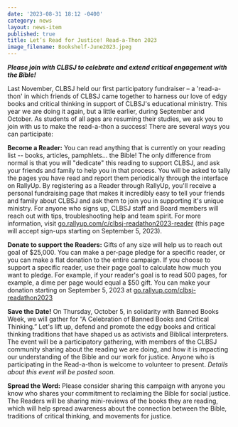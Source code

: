 ```yaml
---
date: '2023-08-31 18:12 -0400'
category: news
layout: news-item
published: true
title: Let’s Read for Justice! Read-a-Thon 2023
image_filename: Bookshelf-June2023.jpeg
---
```

_**Please join with CLBSJ to celebrate and extend critical engagement with the Bible!**_

Last November, CLBSJ held our first participatory fundraiser – a 'read-a-thon' in which friends of CLBSJ came together to harness our love of edgy books and critical thinking in support of CLBSJ's educational ministry. This year we are doing it again, but a little earlier, during September and October. As students of all ages are resuming their studies, we ask you to join with us to make the read-a-thon a success! There are several ways you can participate:

**Become a Reader:** You can read anything that is currently on your reading list -- books, articles, pamphlets... the Bible! The only difference from normal is that you will "dedicate" this reading to support CLBSJ, and ask your friends and family to help you in that process. You will be asked to tally the pages you have read and report them periodically through the interface on RallyUp. By registering as a Reader through RallyUp, you'll receive a personal fundraising page that makes it incredibly easy to tell your friends and family about CLBSJ and ask them to join you in supporting it's unique ministry. For anyone who signs up, CLBSJ staff and Board members will reach out with tips, troubleshooting help and team spirit. For more information, visit [go.rallyup.com/c/clbsj-readathon2023-reader](https://go.rallyup.com/c/clbsj-readathon2023-reader) (this page will accept sign-ups starting on September 5, 2023).

**Donate to support the Readers:** Gifts of any size will help us to reach out goal of $25,000. You can make a per-page pledge for a specific reader, or you can make a flat donation to the entire campaign. If you choose to support a specific reader, use their page goal to calculate how much you want to pledge. For example, if your reader's goal is to read 500 pages, for example, a dime per page would equal a $50 gift. You can make your donation starting on September 5, 2023 at [go.rallyup.com/clbsj-readathon2023](https://go.rallyup.com/clbsj-readathon2023/Campaign/Details)

**Save the Date!** On Thursday, October 5, in solidarity with Banned Books Week, we will gather for “A Celebration of Banned Books and Critical Thinking.” Let's lift up, defend and promote the edgy books and critical thinking traditions that have shaped us as activists and Biblical interpreters. The event will be a participatory gathering, with members of the CLBSJ community sharing about the reading we are doing, and how it is impacting our understanding of the Bible and our work for justice. Anyone who is participating in the Read-a-thon is welcome to volunteer to present. _Details about this event will be posted soon._

**Spread the Word:** Please consider sharing this campaign with anyone you know who shares your commitment to reclaiming the Bible for social justice. The Readers will be sharing mini-reviews of the books they are reading, which will help spread awareness about the connection between the Bible, traditions of critical thinking, and movements for justice.
